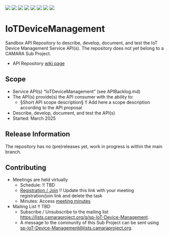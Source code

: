 <a href="https://github.com/camaraproject/IoTDeviceManagement/commits/" title="Last Commit"><img src="https://img.shields.io/github/last-commit/camaraproject/IoTDeviceManagement?style=plastic"></a>
<a href="https://github.com/camaraproject/IoTDeviceManagement/issues" title="Open Issues"><img src="https://img.shields.io/github/issues/camaraproject/IoTDeviceManagement?style=plastic"></a>
<a href="https://github.com/camaraproject/IoTDeviceManagement/pulls" title="Open Pull Requests"><img src="https://img.shields.io/github/issues-pr/camaraproject/IoTDeviceManagement?style=plastic"></a>
<a href="https://github.com/camaraproject/IoTDeviceManagement/graphs/contributors" title="Contributors"><img src="https://img.shields.io/github/contributors/camaraproject/IoTDeviceManagement?style=plastic"></a>
<a href="https://github.com/camaraproject/IoTDeviceManagement" title="Repo Size"><img src="https://img.shields.io/github/repo-size/camaraproject/IoTDeviceManagement?style=plastic"></a>
<a href="https://github.com/camaraproject/IoTDeviceManagement/blob/main/LICENSE" title="License"><img src="https://img.shields.io/badge/License-Apache%202.0-green.svg?style=plastic"></a>
<a href="https://github.com/camaraproject/IoTDeviceManagement/releases/latest" title="Latest Release"><img src="https://img.shields.io/github/release/camaraproject/IoTDeviceManagement?style=plastic"></a>
<a href="https://github.com/camaraproject/Governance/blob/main/ProjectStructureAndRoles.md" title="Sandbox API Repository"><img src="https://img.shields.io/badge/Sandbox%20API%20Repository-yellow?style=plastic"></a>

# IoTDeviceManagement

Sandbox API Repository to describe, develop, document, and test the IoT Device Management Service API(s). The repository does not yet belong to a CAMARA Sub Project.

* API Repository [wiki page](https://lf-camaraproject.atlassian.net/wiki/x/boCeBQ) 

## Scope

* Service API(s) “IoTDeviceManagement” (see APIBacklog.md) 
* The API(s) provide(s) the API consumer with the ability to:  
  * §Short API scope description§ !! Add here a scope description according to the API proposal
* Describe, develop, document, and test the API(s)
* Started: March 2025
<!-- * Incubating stage since: §incubation date$ -->

## Release Information

The repository has no (pre)releases yet, work in progress is within the main branch.
<!-- Optional: an explicit listing of the latest (pre-)release with additional information, e.g. links to the API definitions -->
<!-- In addition use/uncomment one or multiple the following alternative options when becoming applicable -->
<!-- Pre-releases of this sub project are available in https://github.com/camaraproject/IoTDeviceManagement/releases -->
<!-- The latest public release is available here: https://github.com/camaraproject/IoTDeviceManagement/releases/latest -->
<!-- For changes see [CHANGELOG.md](https://github.com/camaraproject/IoTDeviceManagement/blob/main/CHANGELOG.md) -->

## Contributing

* Meetings are held virtually
  * Schedule: !! TBD
  * [Registration / Join](https://zoom-lfx.platform.linuxfoundation.org/meetings/telcoapi) !! Update this link with your meeting registration/join link and delete the task
  * Minutes: Access [meeting minutes](https://lf-camaraproject.atlassian.net/wiki/x/p4CgBQ)
* Mailing List !! TBD
  * Subscribe / Unsubscribe to the mailing list <https://lists.camaraproject.org/g/sp-IoT-Device-Management>.
  * A message to the community of this Sub Project can be sent using <sp-IoT-Device-Management@lists.camaraproject.org>.
